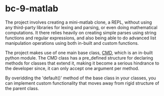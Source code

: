 # bc-9-matlab

The project involves creating a mini-matlab clone, a REPL, without using any third-party libraries for lexing and parsing, or even doing mathematical computations. It there relies heavily on creating simple parses using string functions and regular expressions, and also
being able to do advanced list manipulation operations using both in-built and custom functions.

The project makes use of one main base class, [CMD](https://docs.python.org/3/library/cmd.html), which is an in-built python module. The CMD class has a pre_defined structure for declaring methods for classes that extend it, making it become a serious hindrance to the developer since, it can only accept one argument per method.

By overidding the 'default()' method of the base class in your classes, you can implement custom functionality that moves away from rigid structure of the parent class.
